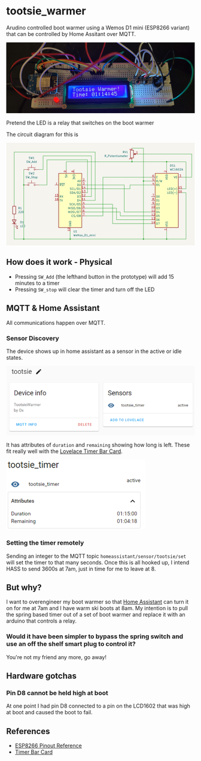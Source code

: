 # tootsie_warmer

Arudino controlled boot warmer using a Wemos D1 mini (ESP8266 variant) that can be controlled by Home Assitant over MQTT.

![Breadboard prototype](images/prototype.jpg)

Pretend the LED is a relay that switches on the boot warmer

The circuit diagram for this is

![Schematic](images/schematic.png)


## How does it work - Physical

* Pressing `SW_Add` (the lefthand button in the prototype) will add 15 minutes to a timer
* Pressing `SW_stop` will clear the timer and turn off the LED

## MQTT & Home Assistant

All communications happen over MQTT.

### Sensor Discovery

The device shows up in home assistant as a sensor in the active or idle states.

![Home Assistant Device](images/hass-device.png)

It has attributes of `duration` and `remaining` showing how long is left.  These fit really well with the [Lovelace Timer Bar Card](https://github.com/rianadon/timer-bar-card).

![Timer with attributes](images/timer_attrs.png)


### Setting the timer remotely

Sending an integer to the MQTT topic `homeassistant/sensor/tootsie/set` will set the timer to that many seconds.  Once this is all hooked up, I intend HASS to send 3600s at 7am, just in time for me to leave at 8.


## But why?

I want to overengineer my boot warmer so that [Home Assistant](https://www.home-assistant.io/) can turn it on for me at 7am and I have warm ski boots at 8am. My intention is to pull the spring based timer out of a set of boot warmer and replace it with an arduino that controls a relay.

### Would it have been simpler to bypass the spring switch and use an off the shelf smart plug to control it?

You're not my friend any more, go away!

## Hardware gotchas

### Pin D8 cannot be held high at boot

At one point I had pin D8 connected to a pin on the LCD1602 that was high at boot and caused the boot to fail.

## References

* [ESP8266 Pinout Reference](https://randomnerdtutorials.com/esp8266-pinout-reference-gpios/)
* [Timer Bar Card](https://github.com/rianadon/timer-bar-card)

